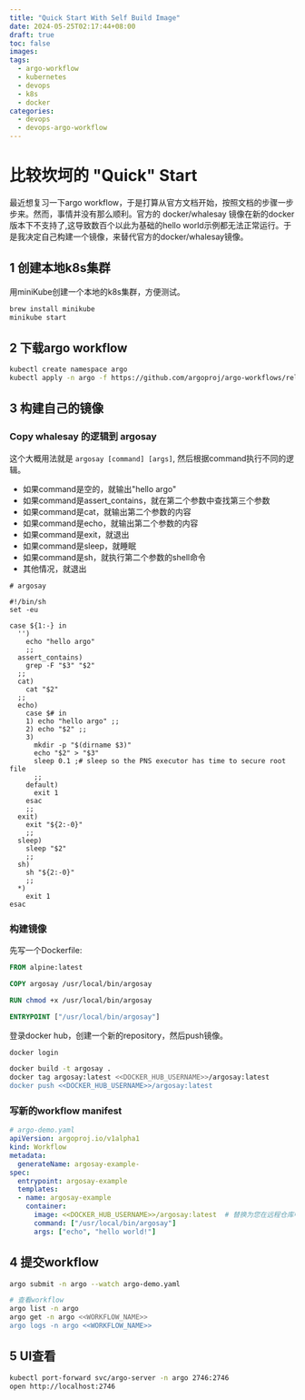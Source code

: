 ```yaml
---
title: "Quick Start With Self Build Image"
date: 2024-05-25T02:17:44+08:00
draft: true
toc: false
images:
tags:
  - argo-workflow
  - kubernetes
  - devops
  - k8s
  - docker
categories:
  - devops
  - devops-argo-workflow
---
```


# 比较坎坷的 "Quick" Start

最近想复习一下argo workflow，于是打算从官方文档开始，按照文档的步骤一步步来。然而，事情并没有那么顺利。官方的 docker/whalesay 镜像在新的docker版本下不支持了,这导致数百个以此为基础的hello world示例都无法正常运行。于是我决定自己构建一个镜像，来替代官方的docker/whalesay镜像。

## 1 创建本地k8s集群

用miniKube创建一个本地的k8s集群，方便测试。

```sh
brew install minikube
minikube start
```
## 2 下载argo workflow

```sh
kubectl create namespace argo
kubectl apply -n argo -f https://github.com/argoproj/argo-workflows/releases/download/v<<ARGO_WORKFLOWS_VERSION>>/quick-start-minimal.yaml
```

## 3 构建自己的镜像

### Copy whalesay 的逻辑到 argosay
这个大概用法就是 `argosay [command] [args]`, 然后根据command执行不同的逻辑。
- 如果command是空的，就输出"hello argo"
- 如果command是assert_contains，就在第二个参数中查找第三个参数
- 如果command是cat，就输出第二个参数的内容
- 如果command是echo，就输出第二个参数的内容
- 如果command是exit，就退出
- 如果command是sleep，就睡眠
- 如果command是sh，就执行第二个参数的shell命令
- 其他情况，就退出

```shell
# argosay

#!/bin/sh
set -eu

case ${1:-} in
  '')
    echo "hello argo"
    ;;
  assert_contains)
    grep -F "$3" "$2"
  ;;
  cat)
    cat "$2"
  ;;
  echo)
    case $# in
    1) echo "hello argo" ;;
    2) echo "$2" ;;
    3)
      mkdir -p "$(dirname $3)"
      echo "$2" > "$3"
      sleep 0.1 ;# sleep so the PNS executor has time to secure root file
      ;;
    default)
      exit 1
    esac
    ;;
  exit)
    exit "${2:-0}"
    ;;
  sleep)
    sleep "$2"
    ;;
  sh)
    sh "${2:-0}"
    ;;
  *)
    exit 1
esac
```
### 构建镜像

先写一个Dockerfile:

```DOCKERFILE
FROM alpine:latest

COPY argosay /usr/local/bin/argosay

RUN chmod +x /usr/local/bin/argosay

ENTRYPOINT ["/usr/local/bin/argosay"]
```

登录docker hub，创建一个新的repository，然后push镜像。

```sh
docker login

docker build -t argosay .
docker tag argosay:latest <<DOCKER_HUB_USERNAME>>/argosay:latest
docker push <<DOCKER_HUB_USERNAME>>/argosay:latest
```

### 写新的workflow manifest

```yaml
# argo-demo.yaml
apiVersion: argoproj.io/v1alpha1
kind: Workflow
metadata:
  generateName: argosay-example-
spec:
  entrypoint: argosay-example
  templates:
  - name: argosay-example
    container:
      image: <<DOCKER_HUB_USERNAME>>/argosay:latest  # 替换为您在远程仓库中的镜像路径
      command: ["/usr/local/bin/argosay"]
      args: ["echo", "hello world!"]
```

## 4 提交workflow

```sh
argo submit -n argo --watch argo-demo.yaml

# 查看workflow
argo list -n argo
argo get -n argo <<WORKFLOW_NAME>>
argo logs -n argo <<WORKFLOW_NAME>>
```

## 5 UI查看

```sh
kubectl port-forward svc/argo-server -n argo 2746:2746
open http://localhost:2746
```



